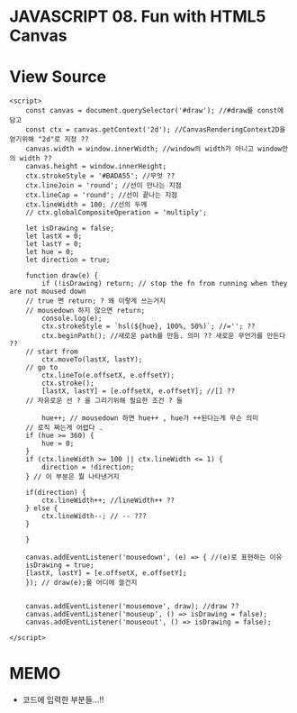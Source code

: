 # JAVASCRIPT 08. Fun with HTML5 Canvas

# View Source

    <script>
        const canvas = document.querySelector('#draw'); //#draw를 const에 담고
        const ctx = canvas.getContext('2d'); //CanvasRenderingContext2D을 얻기위해 "2d"로 지정 ??
        canvas.width = window.innerWidth; //window의 width가 아니고 window안의 width ??
        canvas.height = window.innerHeight; 
        ctx.strokeStyle = '#BADA55'; //무엇 ??
        ctx.lineJoin = 'round'; //선이 만나는 지점
        ctx.lineCap = 'round'; //선이 끝나는 지점
        ctx.lineWidth = 100; //선의 두께
        // ctx.globalCompositeOperation = 'multiply';

        let isDrawing = false; 
        let lastX = 0; 
        let lastY = 0;
        let hue = 0;
        let direction = true;

        function draw(e) {
            if (!isDrawing) return; // stop the fn from running when they are not moused down
        // true 면 return; ? 왜 이렇게 쓰는거지
        // mousedown 하지 않으면 return; 
            console.log(e);
            ctx.strokeStyle = `hsl(${hue}, 100%, 50%)`; //=''; ??
            ctx.beginPath(); //새로운 path를 만듬. 의미 ?? 새로운 무언가를 만든다 ??
        // start from
            ctx.moveTo(lastX, lastY); 
        // go to
            ctx.lineTo(e.offsetX, e.offsetY); 
            ctx.stroke();
            [lastX, lastY] = [e.offsetX, e.offsetY]; //[] ??
        // 자유로운 선 ? 을 그리기위해 필요한 조건 ? 들

            hue++; // mousedown 하면 hue++ , hue가 ++된다는게 무슨 의미
        // 로직 짜는게 어렵다 . 
        if (hue >= 360) {
            hue = 0;
        }
        if (ctx.lineWidth >= 100 || ctx.lineWidth <= 1) {
            direction = !direction;
        } // 이 부분은 뭘 나타낸거지

        if(direction) {
            ctx.lineWidth++; //lineWidth++ ??
        } else {
            ctx.lineWidth--; // -- ???
        } 

        }

        canvas.addEventListener('mousedown', (e) => { //(e)로 표현하는 이유
        isDrawing = true;
        [lastX, lastY] = [e.offsetX, e.offsetY];
        }); // draw(e);를 어디에 쓸건지 


        canvas.addEventListener('mousemove', draw); //draw ??
        canvas.addEventListener('mouseup', () => isDrawing = false); 
        canvas.addEventListener('mouseout', () => isDrawing = false);

    </script>


# MEMO
- 코드에 입력한 부분들...!!